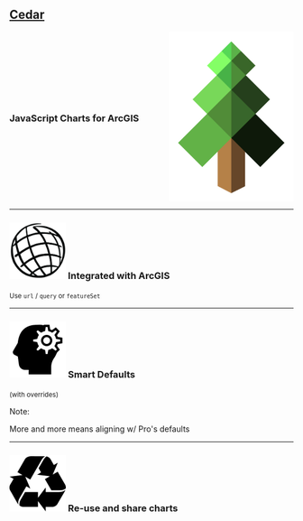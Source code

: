 ## [Cedar](https://github.com/esri/cedar)

<div style="display: flex; justify-content: space-between; align-items: center">
  <h3>JavaScript Charts for ArcGIS</h3>
  <img src="img/cedar-logo-tree.png" class="transparent" height="300"/>
</div>


---

<h3><img src="img/globe.png" height="100" class="inline transparent">
Integrated with ArcGIS</h3>

<small class="fragment">Use `url` / `query` or `featureSet`</small>

---

<h3><img src="img/icons8-development_skill_filled.png" class="inline transparent">
 Smart Defaults</h3>

<small class="fragment">(with overrides)</small>

Note:

More and more means aligning w/ Pro's defaults

---

<h3><img src="img/icons8-recycle_sign_filled.png" class="inline transparent">
 Re-use and share charts</h3>
